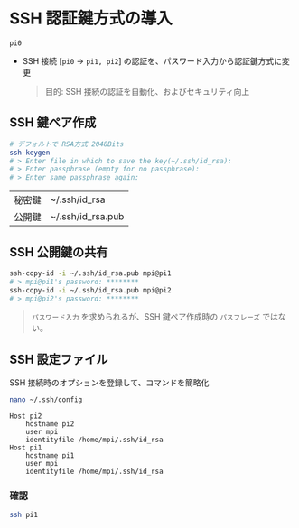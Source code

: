 # SSH 認証鍵方式の導入
`pi0`

* SSH 接続 [`pi0` -> `pi1, pi2`] の認証を、パスワード入力から認証鍵方式に変更
  > 目的: SSH 接続の認証を自動化、およびセキュリティ向上

## SSH 鍵ペア作成

~~~sh
# デフォルトで RSA方式 2048Bits
ssh-keygen
# > Enter file in which to save the key(~/.ssh/id_rsa): 
# > Enter passphrase (empty for no passphrase):
# > Enter same passphrase again:
~~~
|||
|---|---|
|秘密鍵|~/.ssh/id_rsa|
|公開鍵|~/.ssh/id_rsa.pub|

## SSH 公開鍵の共有

~~~sh
ssh-copy-id -i ~/.ssh/id_rsa.pub mpi@pi1
# > mpi@pi1's password: ********
ssh-copy-id -i ~/.ssh/id_rsa.pub mpi@pi2
# > mpi@pi2's password: ********
~~~
> `パスワード入力` を求められるが、SSH 鍵ペア作成時の `パスフレーズ` ではない。

## SSH 設定ファイル

SSH 接続時のオプションを登録して、コマンドを簡略化
~~~sh
nano ~/.ssh/config
~~~
~~~text
Host pi2
    hostname pi2
    user mpi
    identityfile /home/mpi/.ssh/id_rsa
Host pi1
    hostname pi1
    user mpi
    identityfile /home/mpi/.ssh/id_rsa
~~~
### 確認
~~~sh
ssh pi1
~~~